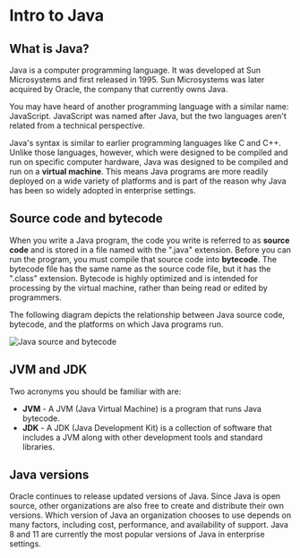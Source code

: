 # Intro to Java

## What is Java?
Java is a computer programming language. It was developed at Sun Microsystems and first released in 1995. Sun Microsystems was later acquired by Oracle, the company that currently owns Java.

You may have heard of another programming language with a similar name: JavaScript. JavaScript was named after Java, but the two languages aren't related from a technical perspective.

Java's syntax is similar to earlier programming languages like C and C++. Unlike those languages, however, which were designed to be compiled and run on specific computer hardware, Java was designed to be compiled and run on a **virtual machine**. This means Java programs are more readily deployed on a wide variety of platforms and is part of the reason why Java has been so widely adopted in enterprise settings.

## Source code and bytecode
When you write a Java program, the code you write is referred to as **source code** and is stored in a file named with the ".java" extension. Before you can run the program, you must compile that source code into **bytecode**. The bytecode file has the same name as the source code file, but it has the ".class" extension. Bytecode is highly optimized and is intended for processing by the virtual machine, rather than being read or edited by programmers.

The following diagram depicts the relationship between Java source code, bytecode, and the platforms on which Java programs run.

![Java source and bytecode](https://bootcamp-os-lms-prd-public.s3.us-west-2.amazonaws.com/content/b03547ae52d4c8e6d9eee2566dfe4a7c.svg)

## JVM and JDK
Two acronyms you should be familiar with are:
-   **JVM** - A JVM (Java Virtual Machine) is a program that runs Java bytecode.
-   **JDK** - A JDK (Java Development Kit) is a collection of software that includes a JVM along with other development tools and standard libraries.

## Java versions
Oracle continues to release updated versions of Java. Since Java is open source, other organizations are also free to create and distribute their own versions. Which version of Java an organization chooses to use depends on many factors, including cost, performance, and availability of support. Java 8 and 11 are currently the most popular versions of Java in enterprise settings.